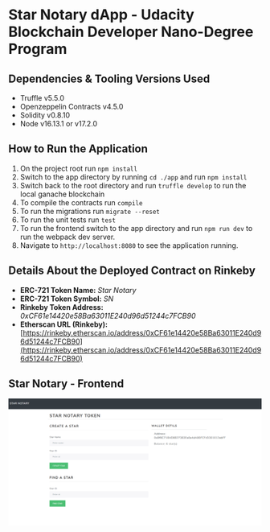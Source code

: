 # Star Notary dApp - Udacity Blockchain Developer Nano-Degree Program

## Dependencies & Tooling Versions Used
- Truffle v5.5.0
- Openzeppelin Contracts v4.5.0
- Solidity v0.8.10
- Node v16.13.1 or v17.2.0


## How to Run the Application
1. On the project root run `npm install`
2. Switch to the app directory by running `cd ./app` and run `npm install`
3. Switch back to the root directory and run `truffle develop` to run the local ganache blockchain
4. To compile the contracts run `compile`
5. To run the migrations run `migrate --reset`
6. To run the unit tests run `test`
7. To run the frontend switch to the app directory and run `npm run dev` to run the webpack dev server.
8. Navigate to `http://localhost:8080` to see the application running.


## Details About the Deployed Contract on Rinkeby
- **ERC-721 Token Name:** _Star Notary_
- **ERC-721 Token Symbol:**  _SN_
- **Rinkeby Token Address:** _0xCF61e14420e58Ba63011E240d96d51244c7FCB90_
- **Etherscan URL (Rinkeby):** [https://rinkeby.etherscan.io/address/0xCF61e14420e58Ba63011E240d96d51244c7FCB90](https://rinkeby.etherscan.io/address/0xCF61e14420e58Ba63011E240d96d51244c7FCB90)


## Star Notary - Frontend
![Web3 Frontend](https://raw.githubusercontent.com/kasunkv/ethereum-star-notary/master/screenshots/web3-frontend.png)
